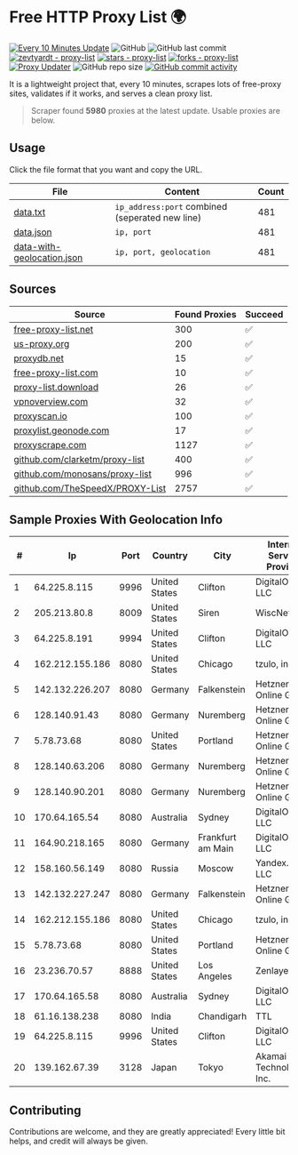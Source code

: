 
# Free HTTP Proxy List 🌍

[![Every 10 Minutes Update](https://github.com/mertguvencli/http-proxy-list/actions/workflows/main.yml/badge.svg?branch=main)](https://github.com/mertguvencli/http-proxy-list/actions/workflows/main.yml)
![GitHub](https://img.shields.io/github/license/mertguvencli/http-proxy-list)
![GitHub last commit](https://img.shields.io/github/last-commit/mertguvencli/http-proxy-list)
[![zevtyardt - proxy-list](https://img.shields.io/static/v1?label=zevtyardt&message=proxy-list&color=blue&logo=github)](https://github.com/zevtyardt/proxy-list "Go to GitHub repo")
[![stars - proxy-list](https://img.shields.io/github/stars/zevtyardt/proxy-list?style=social)](https://github.com/zevtyardt/proxy-list)
[![forks - proxy-list](https://img.shields.io/github/forks/zevtyardt/proxy-list?style=social)](https://github.com/zevtyardt/proxy-list)
[![Proxy Updater](https://github.com/zevtyardt/proxy-list/workflows/Proxy%20Updater/badge.svg)](https://github.com/zevtyardt/proxy-list/actions?query=workflow:"Proxy+Updater")
![GitHub repo size](https://img.shields.io/github/repo-size/zevtyardt/proxy-list)
[![GitHub commit activity](https://img.shields.io/github/commit-activity/m/zevtyardt/proxy-list?logo=commits)](https://github.com/zevtyardt/proxy-list/commits/main)

It is a lightweight project that, every 10 minutes, scrapes lots of free-proxy sites, validates if it works, and serves a clean proxy list.

> Scraper found **5980** proxies at the latest update. Usable proxies are below.

## Usage

Click the file format that you want and copy the URL.

|File|Content|Count|
|----|-------|-----|
|[data.txt](https://raw.githubusercontent.com/mertguvencli/http-proxy-list/main/proxy-list/data.txt)|`ip_address:port` combined (seperated new line)|481|
|[data.json](https://raw.githubusercontent.com/mertguvencli/http-proxy-list/main/proxy-list/data.json)|`ip, port`|481|
|[data-with-geolocation.json](https://raw.githubusercontent.com/mertguvencli/http-proxy-list/main/proxy-list/data-with-geolocation.json)|`ip, port, geolocation`|481|

## Sources

|Source|Found Proxies|Succeed|
|------|-------------|-------|
|[free-proxy-list.net](https://free-proxy-list.net)|300|✅|
|[us-proxy.org](https://www.us-proxy.org)|200|✅|
|[proxydb.net](http://proxydb.net)|15|✅|
|[free-proxy-list.com](https://free-proxy-list.com/?page=&port=&type%5B%5D=http&type%5B%5D=https&up_time=0&search=Search)|10|✅|
|[proxy-list.download](https://www.proxy-list.download/HTTP)|26|✅|
|[vpnoverview.com](https://vpnoverview.com/privacy/anonymous-browsing/free-proxy-servers)|32|✅|
|[proxyscan.io](https://www.proxyscan.io)|100|✅|
|[proxylist.geonode.com](https://proxylist.geonode.com/api/proxy-list?limit=300&page=1&sort_by=lastChecked&sort_type=desc&protocols=http,https)|17|✅|
|[proxyscrape.com](https://api.proxyscrape.com/v2/?request=displayproxies&protocol=http&timeout=10000&country=all&ssl=all&anonymity=all)|1127|✅|
|[github.com/clarketm/proxy-list](https://raw.githubusercontent.com/clarketm/proxy-list/master/proxy-list-raw.txt)|400|✅|
|[github.com/monosans/proxy-list](https://raw.githubusercontent.com/monosans/proxy-list/main/proxies/http.txt)|996|✅|
|[github.com/TheSpeedX/PROXY-List](https://raw.githubusercontent.com/TheSpeedX/PROXY-List/master/http.txt)|2757|✅|


## Sample Proxies With Geolocation Info

|#|Ip|Port|Country|City|Internet Service Provider|
|-|--|----|-------|----|-------------------------|
|1|64.225.8.115|9996|United States|Clifton|DigitalOcean, LLC|
|2|205.213.80.8|8009|United States|Siren|WiscNet|
|3|64.225.8.191|9994|United States|Clifton|DigitalOcean, LLC|
|4|162.212.155.186|8080|United States|Chicago|tzulo, inc.|
|5|142.132.226.207|8080|Germany|Falkenstein|Hetzner Online GmbH|
|6|128.140.91.43|8080|Germany|Nuremberg|Hetzner Online GmbH|
|7|5.78.73.68|8080|United States|Portland|Hetzner Online GmbH|
|8|128.140.63.206|8080|Germany|Nuremberg|Hetzner Online GmbH|
|9|128.140.90.201|8080|Germany|Nuremberg|Hetzner Online GmbH|
|10|170.64.165.54|8080|Australia|Sydney|DigitalOcean, LLC|
|11|164.90.218.165|8080|Germany|Frankfurt am Main|DigitalOcean, LLC|
|12|158.160.56.149|8080|Russia|Moscow|Yandex.Cloud LLC|
|13|142.132.227.247|8080|Germany|Falkenstein|Hetzner Online GmbH|
|14|162.212.155.186|8080|United States|Chicago|tzulo, inc.|
|15|5.78.73.68|8080|United States|Portland|Hetzner Online GmbH|
|16|23.236.70.57|8888|United States|Los Angeles|Zenlayer Inc|
|17|170.64.165.58|8080|Australia|Sydney|DigitalOcean, LLC|
|18|61.16.138.238|8080|India|Chandigarh|TTL|
|19|64.225.8.115|9996|United States|Clifton|DigitalOcean, LLC|
|20|139.162.67.39|3128|Japan|Tokyo|Akamai Technologies, Inc.|



## Contributing

Contributions are welcome, and they are greatly appreciated! Every
little bit helps, and credit will always be given.

